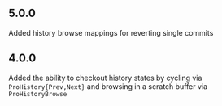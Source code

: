 ## 5.0.0 ##
Added history browse mappings for reverting single commits

## 4.0.0 ##
Added the ability to checkout history states by cycling via
`ProHistory{Prev,Next}` and browsing in a scratch buffer via `ProHistoryBrowse`
